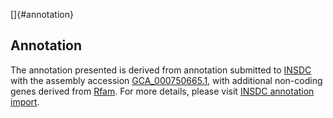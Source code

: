 []{#annotation}

Annotation
----------

The annotation presented is derived from annotation submitted to
[INSDC](http://www.insdc.org) with the assembly accession
[GCA\_000750665.1](http://www.ebi.ac.uk/ena/data/view/GCA_000750665.1),
with additional non-coding genes derived from
[Rfam](http://rfam.xfam.org/). For more details, please visit [INSDC
annotation
import](http://ensemblgenomes.org/info/data/insdc_annotation).
